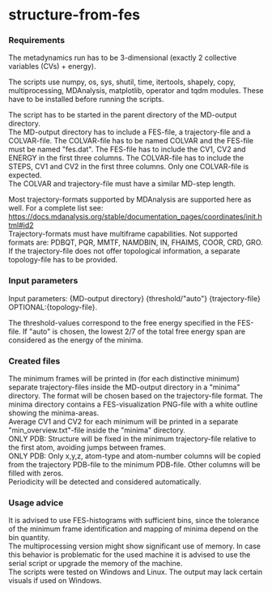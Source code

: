 # structure-from-fes

### Requirements

The metadynamics run has to be 3-dimensional (exactly 2 collective variables (CVs) + energy). 

The scripts use numpy, os, sys, shutil, time, itertools, shapely, copy, multiprocessing, MDAnalysis, matplotlib, operator and tqdm modules. These have to be installed before running the scripts.

The script has to be started in the parent directory of the MD-output directory.<br>
The MD-output directory has to include a FES-file, a trajectory-file and a COLVAR-file. The COLVAR-file has to be named COLVAR and the FES-file must be named "fes.dat". The FES-file has to include the CV1, CV2 and ENERGY in the first three columns. The COLVAR-file has to include the STEPS, CV1 and CV2 in the first three columns. Only one COLVAR-file is expected.<br>
The COLVAR and trajectory-file must have a similar MD-step length.

Most trajectory-formats supported by MDAnalysis are supported here as well. For a complete list see:<br>
https://docs.mdanalysis.org/stable/documentation_pages/coordinates/init.html#id2 <br>
Trajectory-formats must have multiframe capabilities. Not supported formats are: PDBQT, PQR, MMTF, NAMDBIN, IN, FHAIMS, COOR, CRD, GRO.<br>
If the trajectory-file does not offer topological information, a separate topology-file has to be provided.

### Input parameters

Input parameters: {MD-output directory} {threshold/"auto"} {trajectory-file} OPTIONAL:{topology-file}.<br>

The threshold-values correspond to the free energy specified in the FES-file. If "auto" is chosen, the lowest 2/7 of the total free energy span are considered as the energy of the minima.

### Created files

The minimum frames will be printed in (for each distinctive minimum) separate trajectory-files inside the MD-output directory in a "minima" directory. The format will be chosen based on the trajectory-file format. The minima directory contains a FES-visualization PNG-file with a white outline showing the minima-areas.<br>
Average CV1 and CV2 for each minimum will be printed in a separate "min_overview.txt"-file inside the "minima" directory.<br>
ONLY PDB: Structure will be fixed in the minimum trajectory-file relative to the first atom, avoiding jumps between frames.<br>
ONLY PDB: Only x,y,z, atom-type and atom-number columns will be copied from the trajectory PDB-file to the minimum PDB-file. Other columns will be filled with zeros.<br>
Periodicity will be detected and considered automatically.<br>

### Usage advice

It is advised to use FES-histograms with sufficient bins, since the tolerance of the minimum frame identification and mapping of minima depend on the bin quantity.<br>
The multiprocessing version might show significant use of memory. In case this behavior is problematic for the used machine it is advised to use the serial script or upgrade the memory of the machine.<br>
The scripts were tested on Windows and Linux. The output may lack certain visuals if used on Windows.
